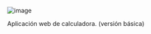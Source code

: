 ![image](https://user-images.githubusercontent.com/48354474/122093417-5ae74480-ce0b-11eb-9f49-ef691ba18e97.png)






Aplicación web de calculadora. (versión básica)
